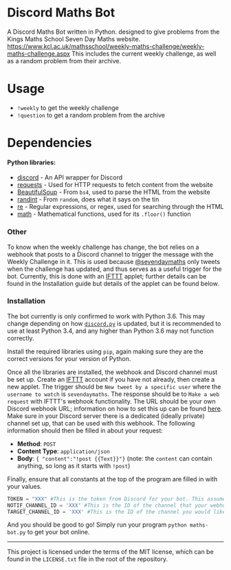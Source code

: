 # Discord Maths Bot
A Discord Maths Bot written in Python. designed to give problems from the Kings Maths School Seven Day Maths website. https://www.kcl.ac.uk/mathsschool/weekly-maths-challenge/weekly-maths-challenge.aspx This includes the current weekly challenge, as well as a random problem from their archive.

# Usage
  - `!weekly` to get the weekly challenge
  - `!question` to get a random problem from the archive

# Dependencies
#### Python libraries:
* [discord](http://discordpy.readthedocs.io/en/latest/api.html) - An API wrapper for Discord
* [requests](http://docs.python-requests.org/en/master/) - Used for HTTP requests to fetch content from the website
* [BeautifulSoup](https://www.crummy.com/software/BeautifulSoup/bs4/doc/) - From `bs4`, used to parse the HTML from the website
* [randint](https://docs.python.org/3/library/random.html) - From `random`, does what it says on the tin
* [re](https://docs.python.org/3/library/re.html) - Regular expressions, or regex, used for searching through the HTML
* [math](https://docs.python.org/3/library/math.html) - Mathematical functions, used for its `.floor()` function

### Other
To know when the weekly challenge has change, the bot relies on a webhook that posts to a Discord channel to trigger the message with the Weekly Challenge in it. This is used because [@sevendaymaths](http://twitter.com/sevendaymaths) only tweets when the challenge has updated, and thus serves as a useful trigger for the bot. Currently, this is done with an [IFTTT](https://ifttt.com/) applet; further details can be found in the Installation guide but details of the applet can be found below.

### Installation

The bot currently is only confirmed to work with Python 3.6. This may change depending on how [`discord.py`](https://github.com/Rapptz/discord.py) is updated, but it is recommended to use at least Python 3.4, and any higher than Python 3.6 may not function correctly.

Install the required libraries using `pip`, again making sure they are the correct versions for your version of Python.

Once all the libraries are installed, the webhook and Discord channel must be set up. Create an [IFTTT](https://ifttt.com) account if you have not already, then create a new applet.
The trigger should be `New tweet by a specific user` where the `username to watch` is `sevendaymaths`. The response should be to `Make a web request` with IFTTT's webhook functionality. The URL should be your own Discord webhook URL; information on how to set this up can be found [here](https://support.discordapp.com/hc/en-us/articles/228383668-Intro-to-Webhooks). Make sure in your Discord server there is a dedicated (ideally private) channel set up, that can be used with this webhook.
The following information should then be filled in about your request:
- **Method**: `POST`
- **Content Type**: `application/json`
- **Body**: `{ "content":"!post {{Text}}"}` (note: the `content` can contain anything, so long as it starts with `!post`)



Finally, ensure that all constants at the top of the program are filled in with your values.
```python
TOKEN = "XXX" #This is the token from Discord for your bot. This assumes your bot has been created and set up already.
NOTIF_CHANNEL_ID = 'XXX' #This is the ID of the channel that your webhook will send messages to
TARGET_CHANNEL_ID = 'XXX' #This is the ID of the channel you would like the bot to send the message containing the Weekly Challenge to
```

And you should be good to go! Simply run your program `python maths-bot.py` to get your bot online.

---
This project is licensed under the terms of the MIT license, which can be found in the `LICENSE.txt` file in the root of the repository.
